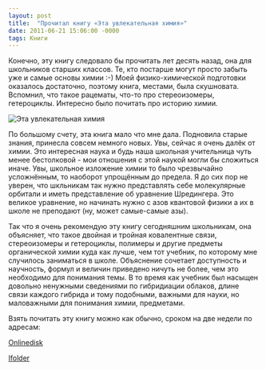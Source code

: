 ```yaml
---
layout: post
title:  "Прочитал книгу «Эта увлекательная химия»"
date: 2011-06-21 15:06:00 -0000
tags: Книги
---
```


Конечно, эту книгу следовало бы прочитать лет десять назад, она для школьников старших классов. Те, кто постарше могут просто забыть уже и самые основы химии :-) Моей физико-химической подготовки оказалось достаточно, поэтому книга, местами, была скушновата. Вспомнил, что такое рацематы, что-то про стереоизомеры, гетероциклы. Интересно было почитать про историю химии.

<img src="http://2namure.me/files/uvlekatelnaj_himia.jpg" alt="Эта увлекательная химия" />

По большому счету, эта книга мало что мне дала. Подновила старые знания, принесла совсем немного новых. Увы, сейчас я очень далёк от химии. Это интересная наука и будь наша школьная учительница чуть менее бестолковой - мои отношения с этой наукой могли бы сложиться иначе. Увы, школьное изложение химии то было чрезвычайно усложнённым, то наоборот упрощённым до предела. Я до сих пор не уверен, что шкльникам так нужно представлять себе молекулярные орбитали и иметь представление об уравнение Шредингера. Это великое уравнение, но начинать нужно с азов квантовой физики а их в школе не преподают (ну, может самые-самые азы).

Так что я очень рекомендую эту книгу сегодняшним школьникам, она объясняет, что такое двойная и тройная ковалентные связи, стереоизомеры и гетероциклы, полимеры и другие предметы органической химии куда как лучше, чем тот учебник, по которому мне случилось заниматься в школе. Объяснение сочетает доступность и научность, формул и величин приведено ничуть не более, чем это необходимо для понимания темы. В то время как учебник был насыщен довольно ненужными сведениями по гибридиации облаков, длине связи каждого гибрида и тому подобными, важными для науки, но маловажными для понимания химии, предметами.

Взять почитать эту книгу можно как обычно, сроком на две недели по адресам:

<a href="http://www.onlinedisk.ru/file/684146/">Onlinedisk</a>

<a href="http://ifolder.ru/24265374">Ifolder</a>